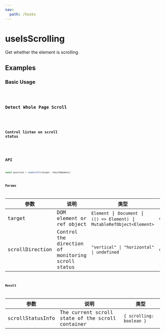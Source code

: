 ```yaml
---
nav:
  path: /hooks
---
```


# useIsScrolling

Get whether the element is scrolling

## Examples

### Basic Usage

<code src="./demo/demo1.tsx" />

### Detect Whole Page Scroll

<code src="./demo/demo2.tsx" />

### Control listen on scroll status

<code src="./demo/demo3.tsx" />

## API

```typescript
const position = useScroll(target, shouldUpdate);
```

### Params

| 参数            | 说明                                              | 类型                                                                        | 默认值      |
| --------------- | ------------------------------------------------- | --------------------------------------------------------------------------- | ----------- |
| target          | DOM element or ref object                         | `Element` \| `Document` \| `(() => Element)` \| `MutableRefObject<Element>` | `document`  |
| scrollDirection | Control the direction of monitoring scroll status | `"vertical" \| "horizontal"  \| undefined`                                  | `undefined` |

### Result

| 参数             | 说明                                             | 类型                     |
| ---------------- | ------------------------------------------------ | ------------------------ |
| scrollStatusInfo | The current scroll state of the scroll container | `{ scrolling: boolean }` |
